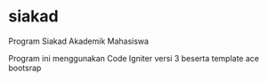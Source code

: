 # siakad
Program Siakad Akademik Mahasiswa

Program ini menggunakan Code Igniter versi 3 beserta template ace bootsrap
